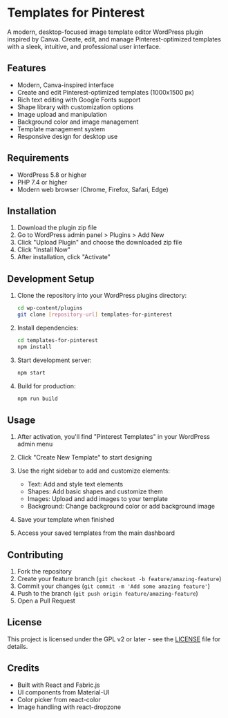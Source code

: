 # Templates for Pinterest

A modern, desktop-focused image template editor WordPress plugin inspired by Canva. Create, edit, and manage Pinterest-optimized templates with a sleek, intuitive, and professional user interface.

## Features

- Modern, Canva-inspired interface
- Create and edit Pinterest-optimized templates (1000x1500 px)
- Rich text editing with Google Fonts support
- Shape library with customization options
- Image upload and manipulation
- Background color and image management
- Template management system
- Responsive design for desktop use

## Requirements

- WordPress 5.8 or higher
- PHP 7.4 or higher
- Modern web browser (Chrome, Firefox, Safari, Edge)

## Installation

1. Download the plugin zip file
2. Go to WordPress admin panel > Plugins > Add New
3. Click "Upload Plugin" and choose the downloaded zip file
4. Click "Install Now"
5. After installation, click "Activate"

## Development Setup

1. Clone the repository into your WordPress plugins directory:
   ```bash
   cd wp-content/plugins
   git clone [repository-url] templates-for-pinterest
   ```

2. Install dependencies:
   ```bash
   cd templates-for-pinterest
   npm install
   ```

3. Start development server:
   ```bash
   npm start
   ```

4. Build for production:
   ```bash
   npm run build
   ```

## Usage

1. After activation, you'll find "Pinterest Templates" in your WordPress admin menu
2. Click "Create New Template" to start designing
3. Use the right sidebar to add and customize elements:
   - Text: Add and style text elements
   - Shapes: Add basic shapes and customize them
   - Images: Upload and add images to your template
   - Background: Change background color or add background image

4. Save your template when finished
5. Access your saved templates from the main dashboard

## Contributing

1. Fork the repository
2. Create your feature branch (`git checkout -b feature/amazing-feature`)
3. Commit your changes (`git commit -m 'Add some amazing feature'`)
4. Push to the branch (`git push origin feature/amazing-feature`)
5. Open a Pull Request

## License

This project is licensed under the GPL v2 or later - see the [LICENSE](LICENSE) file for details.

## Credits

- Built with React and Fabric.js
- UI components from Material-UI
- Color picker from react-color
- Image handling with react-dropzone 